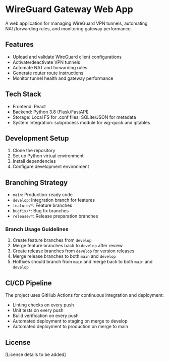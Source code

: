 # WireGuard Gateway Web App

A web application for managing WireGuard VPN tunnels, automating NAT/forwarding rules, and monitoring gateway performance.

## Features

- Upload and validate WireGuard client configurations
- Activate/deactivate VPN tunnels
- Automate NAT and forwarding rules
- Generate router route instructions
- Monitor tunnel health and gateway performance

## Tech Stack

- Frontend: React
- Backend: Python 3.8 (Flask/FastAPI)
- Storage: Local FS for .conf files; SQLite/JSON for metadata
- System Integration: subprocess module for wg-quick and iptables

## Development Setup

1. Clone the repository
2. Set up Python virtual environment
3. Install dependencies
4. Configure development environment

## Branching Strategy

- `main`: Production-ready code
- `develop`: Integration branch for features
- `feature/*`: Feature branches
- `bugfix/*`: Bug fix branches
- `release/*`: Release preparation branches

### Branch Usage Guidelines

1. Create feature branches from `develop`
2. Merge feature branches back to `develop` after review
3. Create release branches from `develop` for version releases
4. Merge release branches to both `main` and `develop`
5. Hotfixes should branch from `main` and merge back to both `main` and `develop`

## CI/CD Pipeline

The project uses GitHub Actions for continuous integration and deployment:

- Linting checks on every push
- Unit tests on every push
- Build verification on every push
- Automated deployment to staging on merge to develop
- Automated deployment to production on merge to main

## License

[License details to be added] 